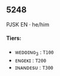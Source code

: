 ## 5248
PJSK EN · he/him  

#### Tiers: 
 - ᴡᴇᴅᴅɪɴɢ<sub>3</sub> : `T100`
 - ᴇɴɢᴇᴋɪ    : `T200`
 - ɪɴᴀɴᴅᴇsᴜ  : `T300`
